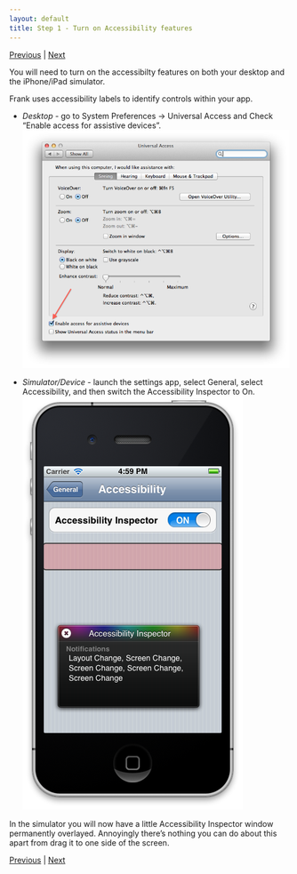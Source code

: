 ```yaml
---
layout: default
title: Step 1 - Turn on Accessibility features
---
```

[Previous](installation-step0.html) | [Next](installation-step2.html) 

You will need to turn on the accessibilty features on both your
desktop and the iPhone/iPad simulator. 

Frank uses accessibility labels to identify controls within your app.

* *Desktop* - go to System Preferences -> Universal Access
and Check “Enable access for assistive devices”.
![Universal Access Screenshot](/images/screenshots/mac-universal-access.png)

* *Simulator/Device* -  launch the settings app, select General,
   select Accessibility, and then switch the Accessibility Inspector
   to On. 
![iOS Simulator Accessibility Screenshot](/images/screenshots/ios-accessibility-inspector.png)

In the simulator you will now have a little Accessibility Inspector
window permanently overlayed. Annoyingly there’s nothing you can do
about this apart from drag it to one side of the screen.

[Previous](installation-step0.html) | [Next](installation-step2.html) 
